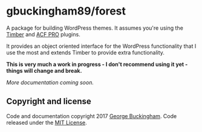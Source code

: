 # gbuckingham89/forest

A package for building WordPress themes. It assumes you're using the  [Timber](https://upstatement.com/timber/) and [ACF PRO](https://www.advancedcustomfields.com/pro/) plugins.

It provides an object oriented interface for the WordPress functionality that I use the most and extends Timber to provide extra functionality.

**This is very much a work in progress - I don't recommend using it yet - things will change and break.**

*More documentation coming soon.*

## Copyright and license

Code and documentation copyright 2017 [George Buckingham](https://www.georgebuckingham.com). Code released under the [MIT License](https://github.com/gbuckingham89/laraflash/blob/master/LICENSE).